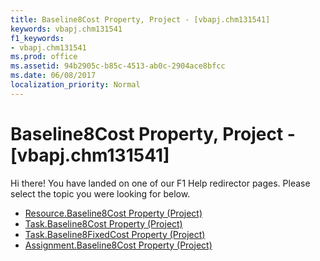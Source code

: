 ```yaml
---
title: Baseline8Cost Property, Project - [vbapj.chm131541]
keywords: vbapj.chm131541
f1_keywords:
- vbapj.chm131541
ms.prod: office
ms.assetid: 94b2905c-b85c-4513-ab0c-2904ace8bfcc
ms.date: 06/08/2017
localization_priority: Normal
---
```



# Baseline8Cost Property, Project - [vbapj.chm131541]

Hi there! You have landed on one of our F1 Help redirector pages. Please select the topic you were looking for below.

- [Resource.Baseline8Cost Property (Project)](http://msdn.microsoft.com/library/daffa542-05b6-1ac1-974c-63e0551ea728%28Office.15%29.aspx)
- [Task.Baseline8Cost Property (Project)](http://msdn.microsoft.com/library/95106c3d-8b1c-d209-aeea-a56d00d61fad%28Office.15%29.aspx)
- [Task.Baseline8FixedCost Property (Project)](http://msdn.microsoft.com/library/9f3dce1d-df55-8855-d385-a5c31a69f734%28Office.15%29.aspx)
- [Assignment.Baseline8Cost Property (Project)](http://msdn.microsoft.com/library/25ad0e71-a2e8-959c-ac6b-a77425121a28%28Office.15%29.aspx)

